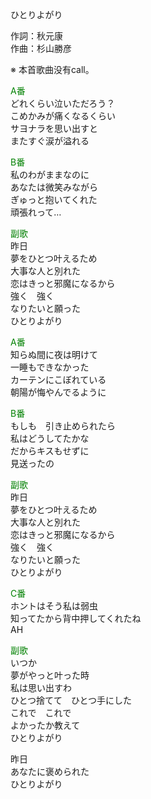 ひとりよがり  
  
作詞：秋元康  
作曲：杉山勝彦  
  
※ 本首歌曲没有call。  
  
<font color=green>A番</font>  
どれくらい泣いただろう？  
こめかみが痛くなるくらい  
サヨナラを思い出すと  
またすぐ涙が溢れる  
  
<font color=green>B番</font>  
私のわがままなのに  
あなたは微笑みながら  
ぎゅっと抱いてくれた  
頑張れって…  
  
<font color=green>副歌</font>  
昨日  
夢をひとつ叶えるため  
大事な人と別れた  
恋はきっと邪魔になるから  
強く　強く  
なりたいと願った  
ひとりよがり  
  
<font color=green>A番</font>  
知らぬ間に夜は明けて  
一睡もできなかった  
カーテンにこぼれている  
朝陽が悔やんでるように  
  
<font color=green>B番</font>  
もしも　引き止められたら  
私はどうしてたかな  
だからキスもせずに  
見送ったの  
  
<font color=green>副歌</font>  
昨日  
夢をひとつ叶えるため  
大事な人と別れた  
恋はきっと邪魔になるから  
強く　強く  
なりたいと願った  
ひとりよがり  
  
<font color=green>C番</font>  
ホントはそう私は弱虫  
知ってたから背中押してくれたね  
AH  
  
<font color=green>副歌</font>  
いつか  
夢がやっと叶った時  
私は思い出すわ  
ひとつ捨てて　ひとつ手にした  
これで　これで  
よかったか教えて  
ひとりよがり  
  
昨日  
あなたに褒められた  
ひとりよがり  
